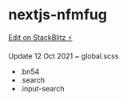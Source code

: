 # nextjs-nfmfug

[Edit on StackBlitz ⚡️](https://stackblitz.com/github/fatihmuhamadridho/Project)

Update 12 Oct 2021
~ global.scss
  - .bn54
  - .search
  - .input-search

